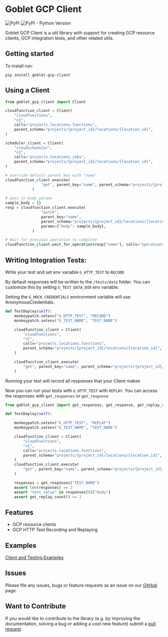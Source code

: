 # Goblet GCP Client

![PyPI](https://img.shields.io/pypi/v/goblet_gcp_client?color=blue&style=plastic)
![PyPI - Python Version](https://img.shields.io/pypi/pyversions/goblet_gcp_client?style=plastic)

 Goblet GCP Client is a util library with support for creating GCP resource clients, GCP integration tests, and other related utils.

## Getting started

To install run: 

`pip install goblet-gcp-client`

## Using a Client

```python
from goblet_gcp_client import Client

cloudfunction_client = Client(
    "cloudfunctions",
    "v1",
    calls="projects.locations.functions",
    parent_schema="projects/{project_id}/locations/{location_id}",
)

scheduler_client = Client(
    "cloudscheduler",
    "v1",
    calls="projects.locations.jobs",
    parent_schema="projects/{project_id}/locations/{location_id}",
)

# override default parent_key with "name"
cloudfunction_client.execute(
                "get", parent_key="name", parent_schema="projects/{project_id}/locations/{location_id}/functions/{name}"
            )

# pass in body params
sample_body = {}
resp = cloudfunction_client.execute(
                "patch",
                parent_key="name",
                parent_schema="projects/{project_id}/locations/{location_id}/functions/{name}",
                params={"body": sample_body},
            )

# Wait for previous operation to complete
cloudfunction_client.wait_for_operation(resp["name"], calls="operations")
```

## Writing Integration Tests:

Write your test and set env variable `G_HTTP_TEST` to `RECORD`

By default responses will be written to the `/tests/data` folder. You can customize this by setting `G_TEST_DATA_DIR` env variable.

Setting the `G_MOCK_CREDENTIALS` environment variable will use AnonymousCredentials. 

```python
def TestDeploy(self):
    monkeypatch.setenv("G_HTTP_TEST", "RECORD")
    monkeypatch.setenv("G_TEST_NAME", "TEST_NAME")

    cloudfunction_client = Client(
        "cloudfunctions",
        "v1",
        calls="projects.locations.functions",
        parent_schema="projects/{project_id}/locations/{location_id}",
    )

    cloudfunction_client.execute(
        "get", parent_key="name", parent_schema="projects/{project_id}/locations/{location_id}/functions/{name}"
    )
```
Running your test will record all responses that your Client makes

Now you can run your tests with `G_HTTP_TEST` with `REPLAY`. You can access the responses with `get_responses` or `get_response`

```python
from goblet_gcp_client import get_responses, get_response, get_replay_count

def TestDeploy(self):

    monkeypatch.setenv("G_HTTP_TEST", "REPLAY")
    monkeypatch.setenv("G_TEST_NAME", "TEST_NAME")

    cloudfunction_client = Client(
        "cloudfunctions",
        "v1",
        calls="projects.locations.functions",
        parent_schema="projects/{project_id}/locations/{location_id}",
    )
    cloudfunction_client.execute(
        "get", parent_key="name", parent_schema="projects/{project_id}/locations/{location_id}/functions/{name}"
    )

    responses = get_responses("TEST_NAME")
    assert len(responses) == 2
    assert "test_value" in responses[0]["body"]
    assert get_replay_count() == 1
```

## Features

* GCP resource clients
* GCP HTTP Test Recording and Replaying

## Examples

[Client and Testing Examples](https://github.com/goblet/goblet_gcp_client/blob/main/examples)


## Issues

Please file any issues, bugs or feature requests as an issue on our [GitHub](https://github.com/goblet/goblet_gcp_client/issues) page.

## Want to Contribute

If you would like to contribute to the library (e.g. by improving the documentation, solving a bug or adding a cool new feature) submit a [pull request](https://github.com/goblet/goblet_gcp_client/pulls).
